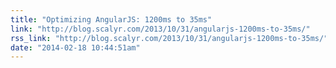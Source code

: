 ```yaml
---
title: "Optimizing AngularJS: 1200ms to 35ms"
link: "http://blog.scalyr.com/2013/10/31/angularjs-1200ms-to-35ms/"
rss_link: "http://blog.scalyr.com/2013/10/31/angularjs-1200ms-to-35ms/"
date: "2014-02-18 10:44:51am"
---
```

